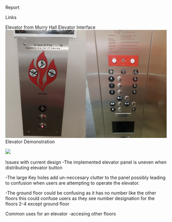 Report



Links


Elevator from Murry Hall
Elevator Interface
![](ElevatorPanel.jpg)
Elevator Demonstration

![](ElevatorExample.gif)

Issues with current design
-The implemented elevator panel is uneven when distributing elevator button
  
-The large Key holes add un-neccesary clutter to the panel 
  possibly leading to confusion when users are attempting to operate the elevator.
  
-The ground floor could be confusing as it has no number like the other floors 
  this could confuse users as they see number designation for the floors 2-4 except ground floor
  
Common uses for an elevator
-accesing other floors

